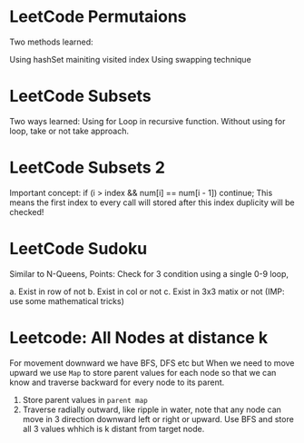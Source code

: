 # LeetCode Permutaions

Two methods learned:

Using hashSet mainiting visited index
Using swapping technique

# LeetCode Subsets

Two ways learned:
Using for Loop in recursive function. 
Without using for loop, take or not take approach.

# LeetCode Subsets 2

Important concept:
if (i > index && num[i] == num[i - 1]) continue;
This means the first index to every call will stored after this index duplicity will be checked!

# LeetCode Sudoku

Similar to N-Queens, Points:
Check for 3 condition using a single 0-9 loop,

a. Exist in row of not
b. Exist in col or not
c. Exist in 3x3 matix or not (IMP: use some mathematical tricks)

# Leetcode: All Nodes at distance k

For movement downward we have BFS, DFS etc but When we need to move upward we use `Map` to store parent values for each node so that we can know and traverse backward for every node to its parent.

1. Store parent values in `parent map` 
2. Traverse radially outward, like ripple in water, note that any node can move in 3 direction downward left or right or upward. Use BFS and store all 3 values whhich is k distant from target node.
